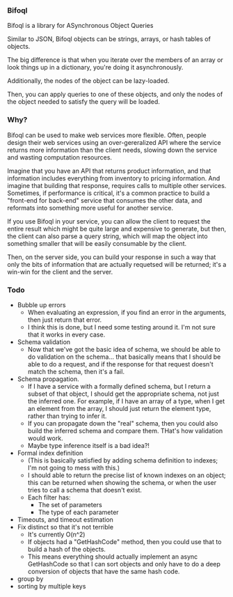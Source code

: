 ### Bifoql ###

Bifoql is a library for ASynchronous Object Queries

Similar to JSON, Bifoql objects can be strings, arrays, or hash tables of objects.

The big difference is that when you iterate over the members of an array or look things up in a dictionary, you're doing it asynchronously.

Additionally, the nodes of the object can be lazy-loaded.

Then, you can apply queries to one of these objects, and only the nodes of the object needed to satisfy the query will be loaded.

### Why? ###

Bifoql can be used to make web services more flexible. Often, people design their web services using an over-gereralized API where the service returns more information than the client needs, slowing down the service and wasting computation resources.

Imagine that you have an API that returns product information, and that information includes everything from inventory to pricing information. And imagine that building that response, requires calls to multiple other services. Sometimes, if performance is critical, it's a common practice to build a "front-end for back-end" service that consumes the other data, and reformats into something more useful for another service.

If you use Bifoql in your service, you can allow the client to request the entire result which might be quite large and expensive to generate, but then, the client can also parse a query string, which will map the object into something smaller that will be easily consumable by the client.

Then, on the server side, you can build your response in such a way that only the bits of information that are actually requetsed will be returned; it's a win-win for the client and the server.

### Todo ###
* Bubble up errors
    * When evaluating an expression, if you find an error in the arguments, then just return that error.
    * I think this is done, but I need some testing around it. I'm not sure that it works in every case.
* Schema validation
    * Now that we've got the basic idea of schema, we should be able to do validation on the schema... that basically means that I should be able to do a request, and if the response for that request doesn't match the schema, then it's a fail.
* Schema propagation.
    * If I have a service with a formally defined schema, but I return a subset of that object, I should get the appropriate schema, not just the inferred one. For example, if I have an array of a type, when I get an element from the array, I should just return the element type, rather than trying to infer it.
    * If you can propagate down the "real" schema, then you could also build the inferred schema and compare them. THat's how validation would work.
    * Maybe type inference itself is a bad idea?!
* Formal index definition
    * (This is basically satisfied by adding schema definition to indexes; I'm not going to mess with this.)
    * I should able to return the precise list of known indexes on an object; this can be returned when showing the schema, or when the user tries to call a schema that doesn't exist.
    * Each filter has:
        * The set of parameters
        * The type of each parameter
* Timeouts, and timeout estimation
* Fix distinct so that it's not terrible
    * It's currently O(n^2)
    * If objects had a "GetHashCode" method, then you could use that to build a hash of the objects.
    * This means everything should actually implement an async GetHashCode so that I can sort objects and only have to do a deep conversion of objects that have the same hash code.
* group by
* sorting by multiple keys